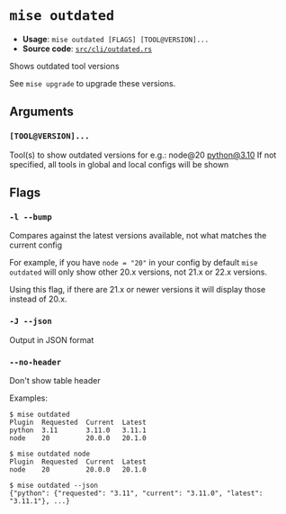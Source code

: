 # `mise outdated`

- **Usage**: `mise outdated [FLAGS] [TOOL@VERSION]...`
- **Source code**: [`src/cli/outdated.rs`](https://github.com/jdx/mise/blob/main/src/cli/outdated.rs)

Shows outdated tool versions

See `mise upgrade` to upgrade these versions.

## Arguments

### `[TOOL@VERSION]...`

Tool(s) to show outdated versions for
e.g.: node@20 python@3.10
If not specified, all tools in global and local configs will be shown

## Flags

### `-l --bump`

Compares against the latest versions available, not what matches the current config

For example, if you have `node = "20"` in your config by default `mise outdated` will only
show other 20.x versions, not 21.x or 22.x versions.

Using this flag, if there are 21.x or newer versions it will display those instead of 20.x.

### `-J --json`

Output in JSON format

### `--no-header`

Don't show table header

Examples:

    $ mise outdated
    Plugin  Requested  Current  Latest
    python  3.11       3.11.0   3.11.1
    node    20         20.0.0   20.1.0

    $ mise outdated node
    Plugin  Requested  Current  Latest
    node    20         20.0.0   20.1.0

    $ mise outdated --json
    {"python": {"requested": "3.11", "current": "3.11.0", "latest": "3.11.1"}, ...}
